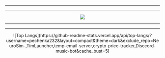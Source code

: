 

---



---


<p align="center">
  <img src="https://github-readme-stats.vercel.app/api?username=pechenka232&show_icons=true&theme=tokyonight&bg_color=0a0e14&text_color=ffffff&icon_color=32cd32&cache_bust=17" />
</p>

---



---



<p align="center">
![Top Langs](https://github-readme-stats.vercel.app/api/top-langs/?username=pechenka232&layout=compact&theme=dark&exclude_repo=NeuroSim-,TimLauncher,temp-email-server,crypto-price-tracker,Disccord-music-bot&cache_bust=5) 
</p>









